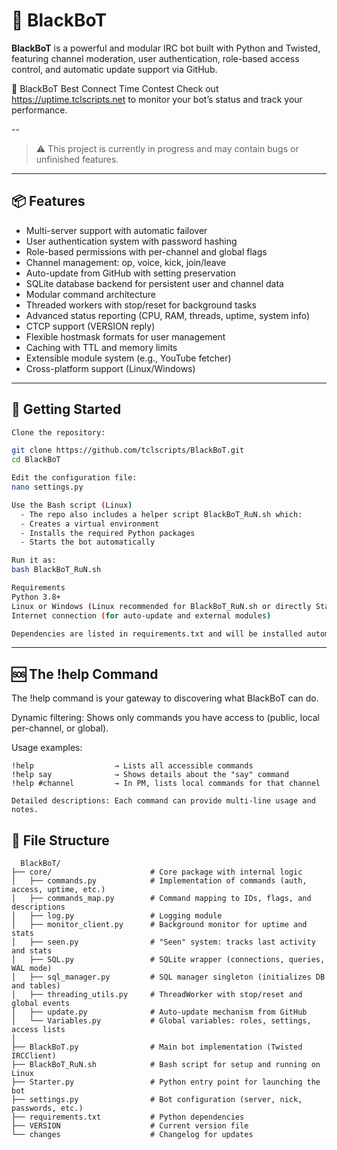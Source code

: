 # 🤖 BlackBoT

**BlackBoT** is a powerful and modular IRC bot built with Python and Twisted, featuring channel moderation, user authentication, role-based access control, and automatic update support via GitHub.

📣 BlackBoT Best Connect Time Contest
Check out https://uptime.tclscripts.net to monitor your bot’s status and track your performance.

--

> ⚠️ This project is currently in progress and may contain bugs or unfinished features.

---

## 📦 Features

- Multi-server support with automatic failover  
- User authentication system with password hashing  
- Role-based permissions with per-channel and global flags  
- Channel management: op, voice, kick, join/leave  
- Auto-update from GitHub with setting preservation  
- SQLite database backend for persistent user and channel data  
- Modular command architecture  
- Threaded workers with stop/reset for background tasks  
- Advanced status reporting (CPU, RAM, threads, uptime, system info)  
- CTCP support (VERSION reply)  
- Flexible hostmask formats for user management  
- Caching with TTL and memory limits  
- Extensible module system (e.g., YouTube fetcher)  
- Cross-platform support (Linux/Windows) 

---

## 🚀 Getting Started

```bash
Clone the repository:

git clone https://github.com/tclscripts/BlackBoT.git
cd BlackBoT

Edit the configuration file:
nano settings.py

Use the Bash script (Linux)
  - The repo also includes a helper script BlackBoT_RuN.sh which:
  - Creates a virtual environment
  - Installs the required Python packages
  - Starts the bot automatically

Run it as:
bash BlackBoT_RuN.sh

Requirements
Python 3.8+
Linux or Windows (Linux recommended for BlackBoT_RuN.sh or directly Starter.py for Windows)
Internet connection (for auto-update and external modules)

Dependencies are listed in requirements.txt and will be installed automatically if you use the Bash script.
```

---

## 🆘 The !help Command

The !help command is your gateway to discovering what BlackBoT can do.

Dynamic filtering: Shows only commands you have access to (public, local per-channel, or global).

Usage examples:
``` 
!help                  → Lists all accessible commands
!help say              → Shows details about the "say" command
!help #channel         → In PM, lists local commands for that channel

Detailed descriptions: Each command can provide multi-line usage and notes.
``` 
## 📂 File Structure
``` 
  BlackBoT/
├── core/                      # Core package with internal logic
│   ├── commands.py            # Implementation of commands (auth, access, uptime, etc.)
│   ├── commands_map.py        # Command mapping to IDs, flags, and descriptions
│   ├── log.py                 # Logging module
│   ├── monitor_client.py      # Background monitor for uptime and stats
│   ├── seen.py                # "Seen" system: tracks last activity and stats
│   ├── SQL.py                 # SQLite wrapper (connections, queries, WAL mode)
│   ├── sql_manager.py         # SQL manager singleton (initializes DB and tables)
│   ├── threading_utils.py     # ThreadWorker with stop/reset and global events
│   ├── update.py              # Auto-update mechanism from GitHub
│   └── Variables.py           # Global variables: roles, settings, access lists
│
├── BlackBoT.py                # Main bot implementation (Twisted IRCClient)
├── BlackBoT_RuN.sh            # Bash script for setup and running on Linux
├── Starter.py                 # Python entry point for launching the bot
├── settings.py                # Bot configuration (server, nick, passwords, etc.)
├── requirements.txt           # Python dependencies
├── VERSION                    # Current version file
└── changes                    # Changelog for updates
```


